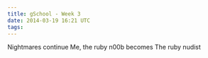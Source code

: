 ```yaml
---
title: gSchool - Week 3
date: 2014-03-19 16:21 UTC
tags:
---
```


Nightmares continue
Me, the ruby n00b becomes
The ruby nudist